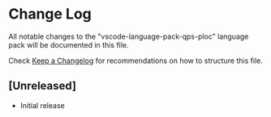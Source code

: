 # Change Log

All notable changes to the "vscode-language-pack-qps-ploc" language pack will be documented in this file.

Check [Keep a Changelog](http://keepachangelog.com/) for recommendations on how to structure this file.

## [Unreleased]

- Initial release
